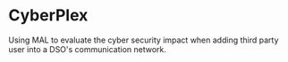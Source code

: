 # CyberPlex
Using MAL to evaluate the cyber security impact when adding third party user into a DSO's communication network.
